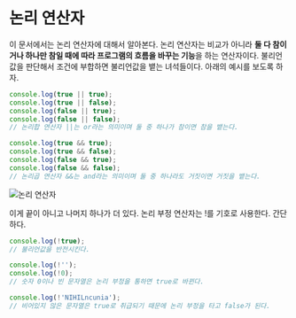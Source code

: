 # 논리 연산자
이 문서에서는 논리 연산자에 대해서 알아본다. 논리 연산자는 비교가 아니라 **둘 다 참이거나 하나만 참일 때에 따라 프로그램의 흐름을 바꾸는 기능**을 하는 연산자이다. 불리언값을 판단해서 조건에 부합하면 불리언값을 뱉는 녀석들이다. 아래의 예시를 보도록 하자.

```js
console.log(true || true);
console.log(true || false);
console.log(false || true);
console.log(false || false);
// 논리합 연산자 ||는 or라는 의미이며 둘 중 하나가 참이면 참을 뱉는다.

console.log(true && true);
console.log(true && false);
console.log(false && true);
console.log(false && false);
// 논리곱 연산자 &&는 and라는 의미이며 둘 중 하나라도 거짓이면 거짓을 뱉는다.
```

![논리 연산자](https://drive.google.com/uc?export=view&id=1SLTe4mVoPYmIprihrF8UQrTad4mvlBdw)

이게 끝이 아니고 나머지 하나가 더 있다. 논리 부정 연산자는 !를 기호로 사용한다. 간단하다.

```js
console.log(!true);
// 불리언값을 반전시킨다.

console.log(!'');
console.log(!0);
// 숫자 0이나 빈 문자열은 논리 부정을 통하면 true로 바뀐다.

console.log(!'NIHILncunia');
// 비어있지 않은 문자열은 true로 취급되기 때문에 논리 부정을 타고 false가 된다.
```